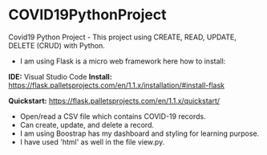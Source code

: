 # COVID19PythonProject
Covid19 Python Project - This project using CREATE, READ, UPDATE, DELETE (CRUD) with Python.

- I am using Flask is a micro web framework here how to install: 

**IDE:** Visual Studio Code
**Install:** https://flask.palletsprojects.com/en/1.1.x/installation/#install-flask

**Quickstart:** https://flask.palletsprojects.com/en/1.1.x/quickstart/  

- Open/read a CSV file which contains COVID-19 records.
- Can create, update, and delete a record. 
- I am using Boostrap has my dashboard and styling for learning purpose.
- I have used 'html' as well in the file view.py.
